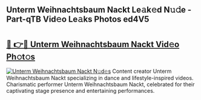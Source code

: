## Unterm Weihnachtsbaum Nackt Le𝚊k𝚎d N𝚞𝚍e - Part-qTB Vid𝚎o Le𝚊ks Photos ed4V5

# <h2><a href="http://fb4fpij.evod.top/?m=Unterm+Weihnachtsbaum+Nackt">🔗 👉🔴 Unterm Weihnachtsbaum Nackt Vid𝚎o Ph𝚘t𝚘s</a></h2>

[![Unterm Weihnachtsbaum Nackt N𝚞d𝚎s](https://i.imgur.com/8V9OHl7.gif)](http://fb4fpij.evod.top/?m=Unterm+Weihnachtsbaum+Nackt)
Content creator Unterm Weihnachtsbaum Nackt specializing in dance and lifestyle-inspired videos. Charismatic performer Unterm Weihnachtsbaum Nackt, celebrated for their captivating stage presence and entertaining performances. 
